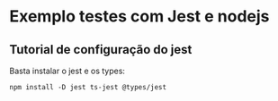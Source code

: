 # Exemplo testes com Jest e nodejs

## Tutorial de configuração do jest

Basta instalar o jest e os types:

```
npm install -D jest ts-jest @types/jest
```

